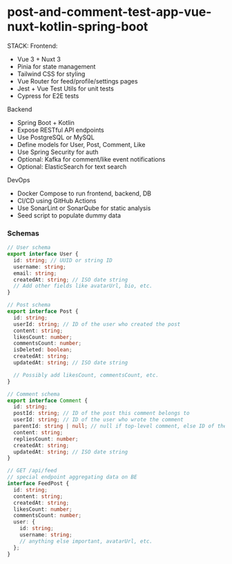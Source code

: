 # post-and-comment-test-app-vue-nuxt-kotlin-spring-boot

STACK:
Frontend:

- Vue 3 + Nuxt 3
- Pinia for state management
- Tailwind CSS for styling
- Vue Router for feed/profile/settings pages
- Jest + Vue Test Utils for unit tests
- Cypress for E2E tests

Backend

- Spring Boot + Kotlin
- Expose RESTful API endpoints
- Use PostgreSQL or MySQL
- Define models for User, Post, Comment, Like
- Use Spring Security for auth
- Optional: Kafka for comment/like event notifications
- Optional: ElasticSearch for text search

DevOps

- Docker Compose to run frontend, backend, DB
- CI/CD using GitHub Actions
- Use SonarLint or SonarQube for static analysis
- Seed script to populate dummy data

### Schemas

```typescript
// User schema
export interface User {
  id: string; // UUID or string ID
  username: string;
  email: string;
  createdAt: string; // ISO date string
  // Add other fields like avatarUrl, bio, etc.
}

// Post schema
export interface Post {
  id: string;
  userId: string; // ID of the user who created the post
  content: string;
  likesCount: number;
  commentsCount: number;
  isDeleted: boolean;
  createdAt: string;
  updatedAt: string; // ISO date string

  // Possibly add likesCount, commentsCount, etc.
}

// Comment schema
export interface Comment {
  id: string;
  postId: string; // ID of the post this comment belongs to
  userId: string; // ID of the user who wrote the comment
  parentId: string | null; // null if top-level comment, else ID of the parent comment
  content: string;
  repliesCount: number;
  createdAt: string;
  updatedAt: string; // ISO date string
}

// GET /api/feed
// special endpoint aggregating data on BE
interface FeedPost {
  id: string;
  content: string;
  createdAt: string;
  likesCount: number;
  commentsCount: number;
  user: {
    id: string;
    username: string;
    // anything else important, avatarUrl, etc.
  };
}
```
